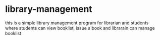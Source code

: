 # library-management
this is a simple library management program for librarian and students where students can view booklist, issue a book and librarain can manage booklist

